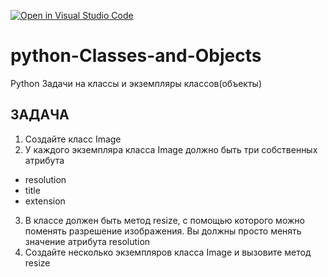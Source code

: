 [![Open in Visual Studio Code](https://classroom.github.com/assets/open-in-vscode-2e0aaae1b6195c2367325f4f02e2d04e9abb55f0b24a779b69b11b9e10269abc.svg)](https://classroom.github.com/online_ide?assignment_repo_id=16558172&assignment_repo_type=AssignmentRepo)
# python-Classes-and-Objects
Python Задачи на классы и экземпляры классов(объекты)


## ЗАДАЧА
1. Создайте класс Image
2. У каждого экземпляра класса Image должно
быть три собственных атрибута
- resolution
- title
- extension
3. В классе должен быть метод resize, с помощью
которого можно поменять разрешение
изображения. Вы должны просто менять
значение атрибута resolution
4. Создайте несколько экземпляров класса Image и
вызовите метод resize
